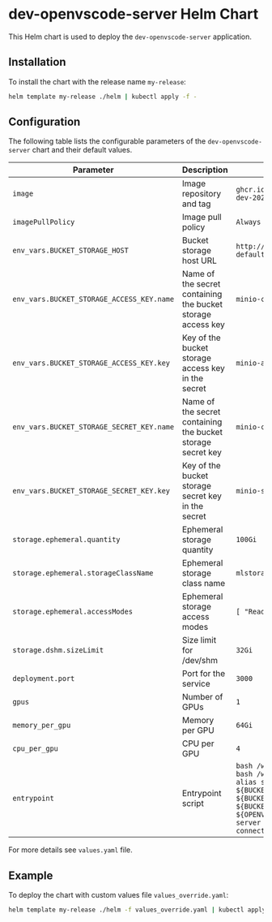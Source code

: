 # dev-openvscode-server Helm Chart

This Helm chart is used to deploy the `dev-openvscode-server` application.

## Installation

To install the chart with the release name `my-release`:

```sh
helm template my-release ./helm | kubectl apply -f -
```

## Configuration

The following table lists the configurable parameters of the `dev-openvscode-server` chart and their default values.

| Parameter                                      | Description                                                                 | Default                                                                                       |
|------------------------------------------------|-----------------------------------------------------------------------------|-----------------------------------------------------------------------------------------------|
| `image`                                        | Image repository and tag                                                    | `ghcr.io/silogen/openvscode-server:vllm-dev-20250124`                                         |
| `imagePullPolicy`                              | Image pull policy                                                           | `Always`                                                                                      |
| `env_vars.BUCKET_STORAGE_HOST`                 | Bucket storage host URL                                                     | `http://minio.minio-tenant-default.svc.cluster.local:80`                 |
| `env_vars.BUCKET_STORAGE_ACCESS_KEY.name`      | Name of the secret containing the bucket storage access key                 | `minio-credentials`                                                                           |
| `env_vars.BUCKET_STORAGE_ACCESS_KEY.key`       | Key of the bucket storage access key in the secret                          | `minio-access-key`                                                                            |
| `env_vars.BUCKET_STORAGE_SECRET_KEY.name`      | Name of the secret containing the bucket storage secret key                 | `minio-credentials`                                                                           |
| `env_vars.BUCKET_STORAGE_SECRET_KEY.key`       | Key of the bucket storage secret key in the secret                          | `minio-secret-key`                                                                            |
| `storage.ephemeral.quantity`                   | Ephemeral storage quantity                                                  | `100Gi`                                                                                       |
| `storage.ephemeral.storageClassName`           | Ephemeral storage class name                                                | `mlstorage`                                                                                   |
| `storage.ephemeral.accessModes`                | Ephemeral storage access modes                                              | `[ "ReadWriteOnce" ]`                                                                         |
| `storage.dshm.sizeLimit`                       | Size limit for /dev/shm                                                     | `32Gi`                                                                                        |
| `deployment.port`                              | Port for the service                                                        | `3000`                                                                                        |
| `gpus`                                         | Number of GPUs                                                              | `1`                                                                                           |
| `memory_per_gpu`                               | Memory per GPU                                                              | `64Gi`                                                                                        |
| `cpu_per_gpu`                                  | CPU per GPU                                                                 | `4`                                                                                           |
| `entrypoint`                                   | Entrypoint script                                                           | `bash /workload/mount/install_kubectl.sh \ bash /workload/mount/install_helm.sh \ mc alias set minio-host ${BUCKET_STORAGE_HOST} ${BUCKET_STORAGE_ACCESS_KEY} ${BUCKET_STORAGE_SECRET_KEY} \ exec ${OPENVSCODE_SERVER_ROOT}/bin/openvscode-server --host 0.0.0.0 --without-connection-token` |

For more details see `values.yaml` file.

## Example

To deploy the chart with custom values file `values_override.yaml`:

```sh
helm template my-release ./helm -f values_override.yaml | kubectl apply -f -
```
